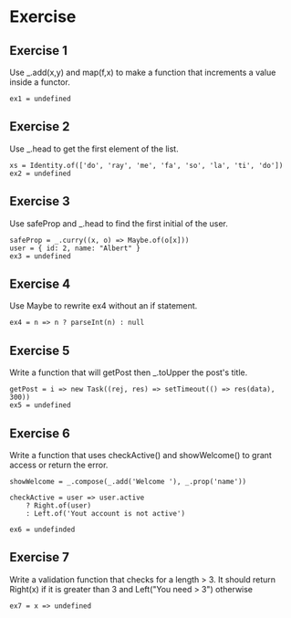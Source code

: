 # Exercise

## Exercise 1
Use _.add(x,y) and map(f,x) to make a function that increments a value inside a functor.

```
ex1 = undefined
```

## Exercise 2
Use _.head to get the first element of the list.

```
xs = Identity.of(['do', 'ray', 'me', 'fa', 'so', 'la', 'ti', 'do'])
ex2 = undefined
```

## Exercise 3
Use safeProp and _.head to find the first initial of the user.

```
safeProp = _.curry((x, o) => Maybe.of(o[x]))
user = { id: 2, name: "Albert" }
ex3 = undefined
```

## Exercise 4
Use Maybe to rewrite ex4 without an if statement.
```
ex4 = n => n ? parseInt(n) : null
```

## Exercise 5
Write a function that will getPost then _.toUpper the post's title.

```
getPost = i => new Task((rej, res) => setTimeout(() => res(data), 300))
ex5 = undefined
```

## Exercise 6
Write a function that uses checkActive() and showWelcome() to grant access or return the error.
```
showWelcome = _.compose(_.add('Welcome '), _.prop('name'))

checkActive = user => user.active
    ? Right.of(user)
    : Left.of('Yout account is not active')

ex6 = undefinded
```

## Exercise 7
Write a validation function that checks for a length > 3. It should return Right(x) if it is greater than 3 and Left("You need > 3") otherwise

```
ex7 = x => undefined
```


